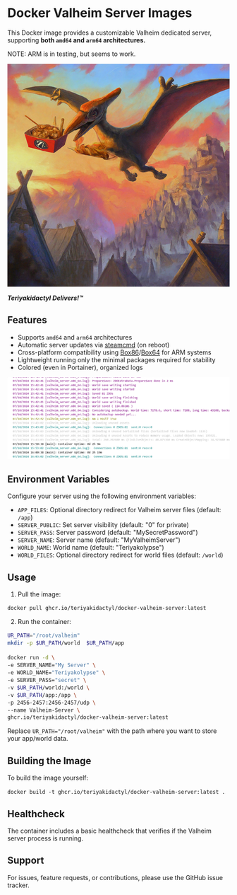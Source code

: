# Docker Valheim Server Images

This Docker image provides a customizable Valheim dedicated server, supporting **both `amd64` and `arm64` architectures.** 

NOTE: ARM is in testing, but seems to work.

![Teriyakidactyl Delivers!™](/images/teriyakidactyl_valheim.png)

**_Teriyakidactyl Delivers!™_**

## Features

- Supports `amd64` and `arm64` architectures
- Automatic server updates via [steamcmd](https://developer.valvesoftware.com/wiki/SteamCMD) (on reboot)
- Cross-platform compatibility using [Box86](https://github.com/ptitSeb/box86)/[Box64](https://github.com/ptitSeb/box64) for ARM systems
- Lightweight running only the minimal packages required for stability
- Colored (even in Portainer), organized logs

![Teriyakidactyl Delivers!™](/images/logs.png)

## Environment Variables

Configure your server using the following environment variables:

- `APP_FILES`: Optional directory redirect for Valheim server files (default: `/app`)
- `SERVER_PUBLIC`: Set server visibility (default: "0" for private)
- `SERVER_PASS`: Server password (default: "MySecretPassword")
- `SERVER_NAME`: Server name (default: "MyValheimServer")
- `WORLD_NAME`: World name (default: "Teriyakolypse")
- `WORLD_FILES`: Optional directory redirect for world files (default: `/world`)

## Usage

1. Pull the image:
   
```bash
docker pull ghcr.io/teriyakidactyl/docker-valheim-server:latest
```

2. Run the container:
   
```bash
UR_PATH="/root/valheim"
mkdir -p $UR_PATH/world  $UR_PATH/app

docker run -d \
-e SERVER_NAME="My Server" \
-e WORLD_NAME="Teriyakolypse" \
-e SERVER_PASS="secret" \
-v $UR_PATH/world:/world \
-v $UR_PATH/app:/app \
-p 2456-2457:2456-2457/udp \
--name Valheim-Server \
ghcr.io/teriyakidactyl/docker-valheim-server:latest

```

Replace `UR_PATH="/root/valheim"` with the path where you want to store your app/world data.

## Building the Image

To build the image yourself:

```docker build -t ghcr.io/teriyakidactyl/docker-valheim-server:latest .```

## Healthcheck

The container includes a basic healthcheck that verifies if the Valheim server process is running.

## Support

For issues, feature requests, or contributions, please use the GitHub issue tracker.

